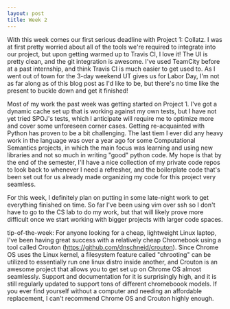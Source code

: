 ```yaml
---
layout: post
title: Week 2
---
```


With this week comes our first serious deadline with Project 1: Collatz. I was at first pretty worried about all of the tools we're required to integrate into our project, but upon getting warmed up to Travis CI, I love it! The UI is pretty clean, and the git integration is awesome. I've used TeamCity before at a past internship, and think Travis CI is much easier to get used to. As I went out of town for the 3-day weekend UT gives us for Labor Day, I'm not as far along as of this blog post as I'd like to be, but there's no time like the present to buckle down and get it finished!

Most of my work the past week was getting started on Project 1. I've got a dynamic cache set up that is working against my own tests, but I have not yet tried SPOJ's tests, which I anticipate will require me to optimize more and cover some unforeseen corner cases. Getting re-acquainted with Python has proven to be a bit challenging. The last tiem I ever did any heavy work in the language was over a year ago for some Computational Semantics projects, in which the main focus was learning and using new libraries and not so much in writing "good" python code. My hope is that by the end of the semester, I'll have a nice collection of my private code repos to look back to whenever I need a refresher, and the boilerplate code that's been set out for us already made organizing my code for this project very seamless. 

For this week, I definitely plan on putting in some late-night work to get everything finished on time. So far I've been using vim over ssh so I don't have to go to the CS lab to do my work, but that will likely prove more difficult once we start working with bigger projects with larger code spaces.

tip-of-the-week: 
For anyone looking for a cheap, lightweight Linux laptop, I've been having great success with a relatively cheap Chromebook using a tool called Crouton (https://github.com/dnschneid/crouton). Since Chrome OS uses the Linux kernel, a filesystem feature called "chrooting" can be utilized to essentially run one linux distro inside another, and Crouton is an awesome project that allows you to get set up on Chrome OS almost seamlessly. Support and documentation for it is surprisingly high, and it is still regularly updated to support tons of different chromeboook models. If you ever find yourself without a computer and needing an affordable replacement, I can't recommend Chrome OS and Crouton highly enough.

